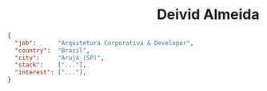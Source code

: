 
<h1 align="right">Deivid Almeida</h1>


```json
{
  "job":      "Arquitetura Corporativa & Developer",
  "country":  "Brazil",
  "city":     "Arujá (SP)",
  "stack":    ["..."],
  "interest": ["..."], 
}
```

